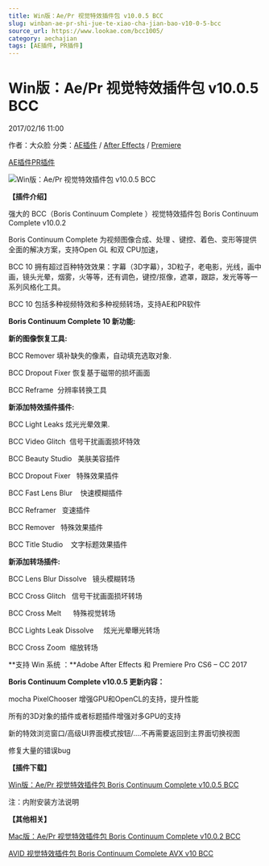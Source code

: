 ```yaml
---
title: Win版：Ae/Pr 视觉特效插件包 v10.0.5 BCC
slug: winban-ae-pr-shi-jue-te-xiao-cha-jian-bao-v10-0-5-bcc
source_url: https://www.lookae.com/bcc1005/
category: aechajian
tags: [AE插件, PR插件]
---
```

# Win版：Ae/Pr 视觉特效插件包 v10.0.5 BCC

2017/02/16 11:00

作者：大众脸
分类：[AE插件](https://www.lookae.com/after-effects/aechajian/) / [After Effects](https://www.lookae.com/after-effects/) / [Premiere](https://www.lookae.com/qitarjcj/premierezy/)

[AE插件](https://www.lookae.com/tag/ae%e6%8f%92%e4%bb%b6/)[PR插件](https://www.lookae.com/tag/pr%e6%8f%92%e4%bb%b6/)

![Win版：Ae/Pr 视觉特效插件包 v10.0.5 BCC](https://www.lookae.com/wp-content/uploads/2016/03/BCC10.jpg "Win版：Ae/Pr 视觉特效插件包 v10.0.5 BCC-LookAE.com")

**【插件介绍】**

强大的 BCC（Boris Continuum Complete ）视觉特效插件包 Boris Continuum Complete v10.0.2

Boris Continuum Complete 为视频图像合成、处理 、键控、着色、变形等提供全面的解决方案，支持Open GL 和双 CPU加速，

BCC 10 拥有超过百种特效效果：字幕（3D字幕），3D粒子，老电影，光线，画中画，镜头光晕，烟雾，火等等，还有调色，键控/抠像，遮罩，跟踪，发光等等一系列风格化工具。

BCC 10 包括多种视频特效和多种视频转场，支持AE和PR软件

**Boris Continuum Complete 10 新功能:**

**新的图像恢复工具:**

BCC Remover 填补缺失的像素，自动填充选取对象.

BCC Dropout Fixer 恢复基于磁带的损坏画面

BCC Reframe  分辨率转换工具

**新添加特效插件插件:**

BCC Light Leaks 炫光光晕效果.

BCC Video Glitch  信号干扰画面损坏特效

BCC Beauty Studio   美肤美容插件

BCC Dropout Fixer   特殊效果插件

BCC Fast Lens Blur    快速模糊插件

BCC Reframer   变速插件

BCC Remover   特殊效果插件

BCC Title Studio    文字标题效果插件

**新添加转场插件:**

BCC Lens Blur Dissolve   镜头模糊转场

BCC Cross Glitch   信号干扰画面损坏转场

BCC Cross Melt      特殊视觉转场

BCC Lights Leak Dissolve     炫光光晕曝光转场

BCC Cross Zoom  缩放转场

**支持 Win 系统 ：**Adobe After Effects 和 Premiere Pro CS6 – CC 2017

**Boris Continuum Complete v10.0.5 更新内容：**

mocha PixelChooser 增强GPU和OpenCL的支持，提升性能

所有的3D对象的插件或者标题插件增强对多GPU的支持

新的特效浏览窗口/高级UI界面模式按钮/….不再需要返回到主界面切换视图

修复大量的错误bug

**【插件下载】**

[Win版：Ae/Pr 视觉特效插件包 Boris Continuum Complete v10.0.5 BCC](https://lookae.ctfile.com/fs/d0p171984014)

注：内附安装方法说明

**【其他相关】**

[Mac版：Ae/Pr 视觉特效插件包 Boris Continuum Complete v10.0.2 BCC](https://www.lookae.com/macbcc1002/)

[AVID 视觉特效插件包 Boris Continuum Complete AVX v10 BCC](http://page62.400gb.com/file/128904812)
